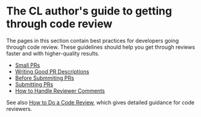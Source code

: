 # The CL author's guide to getting through code review

The pages in this section contain best practices for developers going through
code review. These guidelines should help you get through reviews faster and
with higher-quality results.

-   [Small PRs](small-prs.md)
-   [Writing Good PR Descriptions](pr-descriptions.md)
-   [Before Submmiting PRs](before-submitting-prs.md)
-   [Submitting PRs](submitting-prs.md)
-   [How to Handle Reviewer Comments](handling-comments.md)

See also [How to Do a Code Review](../reviewer/), which gives detailed guidance
for code reviewers.
